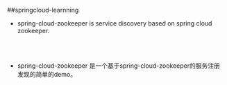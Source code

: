 ##springcloud-learnning


* spring-cloud-zookeeper is service discovery based on spring cloud zookeeper.

<br/>
<br/>

* spring-cloud-zookeeper 是一个基于spring-cloud-zookeeper的服务注册发现的简单的demo。

